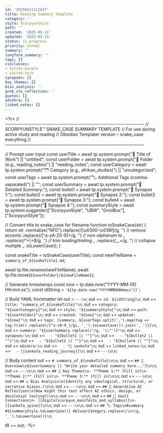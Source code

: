 ```yaml
---
id: '20250511112837'
title: Reading Summary Template
category: ''
style: ScorpyunStyle
path: ''
created: '2025-05-11'
updated: '2025-05-11'
status: in_progress
priority: normal
summary: ''
longform_summary: ''
tags: []
cssclasses:
- tyrian-purple
- sacred-tech
synapses: []
key_themes: []
bias_analysis: ''
grok_ctx_reflection: ''
quotes: []
adinkra: []
linked_notes: []
---
```


<%*
// ──────────────────────────────────────────────
// SCORPYUNSTYLE™ SNAKE_CASE SUMMARY TEMPLATE
// For use during active study and reading
// Obsidian Templater version – snake_case everything
// ──────────────────────────────────────────────

// Prompt user input
const userTitle = await tp.system.prompt("📘 Title of Work") || "untitled";
const userFolder = await tp.system.prompt("📂 Folder (e.g., reading_notes)") || "reading_notes";
const userCategory = await tp.system.prompt("🗂️ Category (e.g., afrikan_studies)") || "uncategorized";
const userTags = await tp.system.prompt("🏷️ Additional Tags (comma-separated)") || "";
const userSummary = await tp.system.prompt("📄 Detailed Summary:");
const bullet1 = await tp.system.prompt("🧠 Synapse 1:");
const bullet2 = await tp.system.prompt("🧠 Synapse 2:");
const bullet3 = await tp.system.prompt("🧠 Synapse 3:");
const bullet4 = await tp.system.prompt("🧠 Synapse 4:");
const summaryStyle = await tp.system.suggester(["ScorpyunStyle", "UBW", "GriotBox"], ["ScorpyunStyle"]);

// Convert title to snake_case for filename
function toSnakeCase(str) {
  return str
    .normalize("NFD").replace(/[\u0300-\u036f]/g, '')       // remove accents
    .replace(/[^a-zA-Z0-9]+/g, '_')                         // non-alphanum to _
    .replace(/^_+|_+$/g, '')                                // trim leading/trailing _
    .replace(/__+/g, '_')                                   // collapse multiple _
    .toLowerCase();
}

const snakeTitle = toSnakeCase(userTitle);
const newFileName = `summary_of_${snakeTitle}.md`;

await tp.file.rename(newFileName);
await tp.file.move(`${userFolder}/${newFileName}`);

// Generate timestamps
const now = tp.date.now("YYYY-MM-DD HH:mm:ss");
const idString = `'${tp.date.now("YYYYMMDDHHmmss")}'`;

// Build YAML frontmatter
let out = `---\n`;
out += `id: ${idString}\n`;
out += `title: "summary_of_${snakeTitle}"\n`;
out += `category: "${userCategory}"\n`;
out += `style: "${summaryStyle}"\n`;
out += `path: "${userFolder}"\n`;
out += `created: "${now}"\n`;
out += `updated: "${now}"\n`;
out += `tags: [summary, ${userTags.split(',').map(tag => tag.trim().replace(/[^a-z0-9_]/gi, '_').toLowerCase()).join(', ')}]\n`;
out += `summary: "${userSummary.replace(/"/g, '\\"')}"\n`;
out += `synapses:\n`;
out += `  - "${bullet1 || ""}"\n`;
out += `  - "${bullet2 || ""}"\n`;
out += `  - "${bullet3 || ""}"\n`;
out += `  - "${bullet4 || ""}"\n`;
out += `adinkra:\n`;
out += `  - "🦢 sankofa"\n`;
out += `linked_notes:\n`;
out += `  - [[sankofa_reading_journey]]\n`;
out += `---\n\n`;

// Body content
out += `# summary_of_${snakeTitle}\n\n`;
out += `## 📌 Overview\n${userSummary || "Write your detailed summary here..."}\n\n`;
out += `---\n\n`;
out += `## 🔑 Key Themes\n- **Theme 1:** (Fill in)\n- **Theme 2:** (Fill in)\n- **Theme 3:** (Fill in)\n\n`;
out += `---\n\n`;
out += `## ⚖️ Bias Analysis\n(Identify any ideological, structural, or narrative biases.)\n\n`;
out += `---\n\n`;
out += `## 🤖 Generative AI Reflections\n(How might this text affect AI ethics, design, or decolonial tooling?)\n\n`;
out += `---\n\n`;
out += `## 🔗 Vault Connections\n- [[digitalscorpyun_manifesto_and_syllabus]]\n- [[sankofa_spine]]\n\n`;
out += `---\n\n`;
out += `## 🏷️ Tags\n#summary #${summaryStyle.toLowerCase()} #${userCategory.replace(/\s+/g, '_').toLowerCase()}\n`;

tR += out;
-%>
